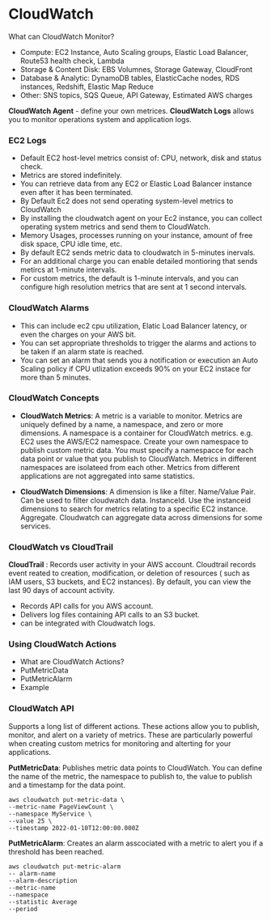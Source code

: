 # CloudWatch

What can CloudWatch Monitor?
* Compute: EC2 Instance, Auto Scaling groups, Elastic Load Balancer, Route53 health check, Lambda
* Storage & Content Disk: EBS Volumnes, Storage Gateway, CloudFront
* Database & Analytic: DynamoDB tables, ElasticCache nodes, RDS instances, Redshift, Elastic Map Reduce
* Other: SNS topics, SQS Queue, API Gateway, Estimated AWS charges


**CloudWatch Agent** - define your own metrices. 
**CloudWatch Logs** allows you to monitor operations system and application logs.

### EC2 Logs
* Default EC2 host-level metrics consist of: CPU, network, disk and status check.
* Metrics are stored indefinitely.
* You can retrieve data from any EC2 or Elastic Load Balancer instance even after it has been terminated.
* By Default Ec2 does not send operating system-level metrics to CloudWatch
* By installing the cloudwatch agent on your Ec2 instance, you can collect operating system metrics and send them to CloudWatch.
* Memory Usages, processes running on your instance, amount of free disk space, CPU idle time, etc.
* By default EC2 sends metric data to cloudwatch in 5-minutes inervals.
* For an additional charge you can enable detailed montioring that sends metircs at 1-minute intervals.
* For custom metrics, the default is 1-minute intervals, and you can configure high resolution metrics that are sent at 1 second intervals.

### CloudWatch Alarms
* This can include ec2 cpu utilization, Elatic Load Balancer latency, or even the charges on your AWS bit.
* You can set appropriate thresholds to trigger the alarms and actions to be taken if an alarm state is reached.
* You can set an alarm that sends you a notification or execution an Auto Scaling policy if CPU utlization exceeds 90% on your EC2 instace for more than 5 minutes.


### CloudWatch Concepts
* **CloudWatch Metrics**: A metric is a variable to monitor. Metrics are uniquely defined by a name, a namespace, and zero or more dimensions.
A namespace is a container for CloudWatch metrics. e.g. EC2 uses the AWS/EC2 namespace. Create your own namespace to publish custom metric data.
You must specify a namespacce for each data point or value that you publish to CloudWatch. Metrics in different namespaces are isolateed from each other. Metrics from different applications are not aggregated into same statistics.

* **CloudWatch Dimensions**: A dimension is like a filter.
Name/Value Pair. Can be used to filter cloudwatch data. 
InstanceId. Use the instanceid dimensions to search for metrics relating to a specific EC2 instance.
Aggregate. Cloudwatch can aggregate data across dimensions for some services.


### CloudWatch vs CloudTrail
**CloudTrail** : Records user activity in your AWS account. Cloudtrail records event reated to creation, modification, or deletion of resources ( such as IAM users, S3 buckets, and EC2 instances).
By default, you can view the last 90 days of account activity.
* Records API calls for you AWS account. 
* Delivers log files containing API calls to an S3 bucket.
* can be integrated with Cloudwatch logs.



### Using CloudWatch Actions 
* What are CloudWatch Actions?
* PutMetricData
* PutMetricAlarm
* Example


### CloudWatch API
Supports a long list of different actions.
These actions allow you to publish, monitor, and alert on a variety of metrics.
These are particularly powerful when creating custom metrics for monitoring and alterting for your applications.


**PutMetricData**: Publishes metric data points to CloudWatch. You can define the name of the metric, the namespace to publish to, the value to publish and a timestamp for the data point.
```
aws cloudwatch put-metric-data \
--metric-name PageViewCount \
--namespace MyService \
--value 25 \
--timestamp 2022-01-10T12:00:00.000Z
```

**PutMetricAlarm**: Creates an alarm asscociated with a metric to alert you if a threshold has been reached.
```
aws cloudwatch put-metric-alarm
-- alarm-name
--alarm-description
--metric-name
--namespace
--statistic Average
--period
